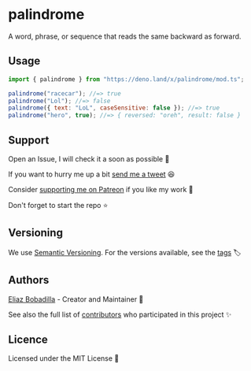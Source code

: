 # palindrome

A word, phrase, or sequence that reads the same backward as forward.

## Usage

```javascript
import { palindrome } from "https://deno.land/x/palindrome/mod.ts";

palindrome("racecar"); //=> true
palindrome("Lol"); //=> false
palindrome({ text: "LoL", caseSensitive: false }); //=> true
palindrome("hero", true); //=> { reversed: "oreh", result: false }
```

## Support

Open an Issue, I will check it a soon as possible 👀

If you want to hurry me up a bit
[send me a tweet](https://twitter.com/UltiRequiem) 😆

Consider [supporting me on Patreon](https://patreon.com/UltiRequiem) if you like
my work 🙏

Don't forget to start the repo ⭐

## Versioning

We use [Semantic Versioning](http://semver.org). For the versions available, see
the [tags](https://github.com/UltiRequiem/palindrome/tags) 🏷️

## Authors

[Eliaz Bobadilla](https://ultirequiem.com) - Creator and Maintainer 💪

See also the full list of
[contributors](https://github.com/UltiRequiem/palindrome/contributors) who
participated in this project ✨

## Licence

Licensed under the MIT License 📄
